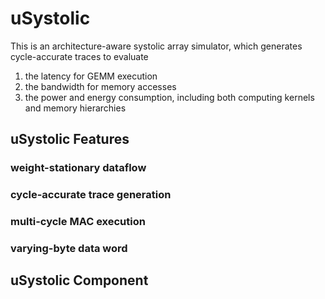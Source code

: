 # uSystolic
This is an architecture-aware systolic array simulator, which generates cycle-accurate traces to evaluate 
1) the latency for GEMM execution
2) the bandwidth for memory accesses
3) the power and energy consumption, including both computing kernels and memory hierarchies

## uSystolic Features
### weight-stationary dataflow
### cycle-accurate trace generation
### multi-cycle MAC execution
### varying-byte data word

## uSystolic Component
